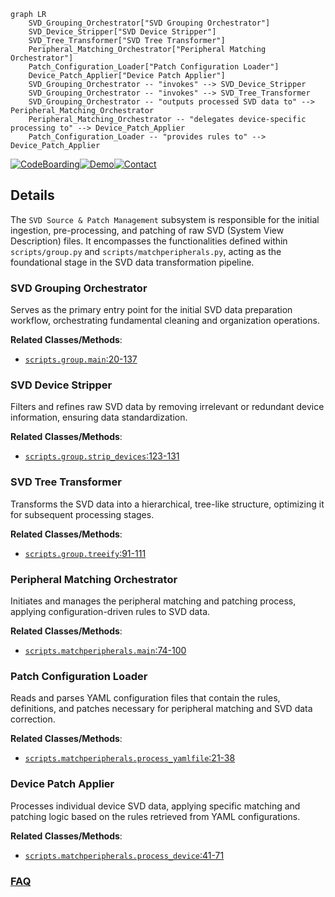 ```mermaid
graph LR
    SVD_Grouping_Orchestrator["SVD Grouping Orchestrator"]
    SVD_Device_Stripper["SVD Device Stripper"]
    SVD_Tree_Transformer["SVD Tree Transformer"]
    Peripheral_Matching_Orchestrator["Peripheral Matching Orchestrator"]
    Patch_Configuration_Loader["Patch Configuration Loader"]
    Device_Patch_Applier["Device Patch Applier"]
    SVD_Grouping_Orchestrator -- "invokes" --> SVD_Device_Stripper
    SVD_Grouping_Orchestrator -- "invokes" --> SVD_Tree_Transformer
    SVD_Grouping_Orchestrator -- "outputs processed SVD data to" --> Peripheral_Matching_Orchestrator
    Peripheral_Matching_Orchestrator -- "delegates device-specific processing to" --> Device_Patch_Applier
    Patch_Configuration_Loader -- "provides rules to" --> Device_Patch_Applier
```

[![CodeBoarding](https://img.shields.io/badge/Generated%20by-CodeBoarding-9cf?style=flat-square)](https://github.com/CodeBoarding/GeneratedOnBoardings)[![Demo](https://img.shields.io/badge/Try%20our-Demo-blue?style=flat-square)](https://www.codeboarding.org/demo)[![Contact](https://img.shields.io/badge/Contact%20us%20-%20contact@codeboarding.org-lightgrey?style=flat-square)](mailto:contact@codeboarding.org)

## Details

The `SVD Source & Patch Management` subsystem is responsible for the initial ingestion, pre-processing, and patching of raw SVD (System View Description) files. It encompasses the functionalities defined within `scripts/group.py` and `scripts/matchperipherals.py`, acting as the foundational stage in the SVD data transformation pipeline.

### SVD Grouping Orchestrator
Serves as the primary entry point for the initial SVD data preparation workflow, orchestrating fundamental cleaning and organization operations.


**Related Classes/Methods**:

- <a href="https://github.com/stm32-rs/stm32-rs/blob/master/scripts/group.py#L20-L137" target="_blank" rel="noopener noreferrer">`scripts.group.main`:20-137</a>


### SVD Device Stripper
Filters and refines raw SVD data by removing irrelevant or redundant device information, ensuring data standardization.


**Related Classes/Methods**:

- <a href="https://github.com/stm32-rs/stm32-rs/blob/master/scripts/group.py#L123-L131" target="_blank" rel="noopener noreferrer">`scripts.group.strip_devices`:123-131</a>


### SVD Tree Transformer
Transforms the SVD data into a hierarchical, tree-like structure, optimizing it for subsequent processing stages.


**Related Classes/Methods**:

- <a href="https://github.com/stm32-rs/stm32-rs/blob/master/scripts/group.py#L91-L111" target="_blank" rel="noopener noreferrer">`scripts.group.treeify`:91-111</a>


### Peripheral Matching Orchestrator
Initiates and manages the peripheral matching and patching process, applying configuration-driven rules to SVD data.


**Related Classes/Methods**:

- <a href="https://github.com/stm32-rs/stm32-rs/blob/master/scripts/matchperipherals.py#L74-L100" target="_blank" rel="noopener noreferrer">`scripts.matchperipherals.main`:74-100</a>


### Patch Configuration Loader
Reads and parses YAML configuration files that contain the rules, definitions, and patches necessary for peripheral matching and SVD data correction.


**Related Classes/Methods**:

- <a href="https://github.com/stm32-rs/stm32-rs/blob/master/scripts/matchperipherals.py#L21-L38" target="_blank" rel="noopener noreferrer">`scripts.matchperipherals.process_yamlfile`:21-38</a>


### Device Patch Applier
Processes individual device SVD data, applying specific matching and patching logic based on the rules retrieved from YAML configurations.


**Related Classes/Methods**:

- <a href="https://github.com/stm32-rs/stm32-rs/blob/master/scripts/matchperipherals.py#L41-L71" target="_blank" rel="noopener noreferrer">`scripts.matchperipherals.process_device`:41-71</a>




### [FAQ](https://github.com/CodeBoarding/GeneratedOnBoardings/tree/main?tab=readme-ov-file#faq)